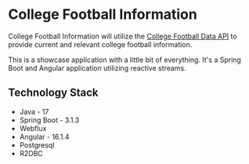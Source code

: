 # College Football Information

College Football Information will utilize the [College Football Data API](https://api.collegefootballdata.com/api/docs/?url=/api-docs.json#/)
to provide current and relevant college football information.

This is a showcase application with a little bit of everything.  It's a Spring Boot and Angular application utilizing reactive streams.

## Technology Stack

- Java - 17
- Spring Boot - 3.1.3
- Webflux
- Angular - 16.1.4
- Postgresql
- R2DBC

